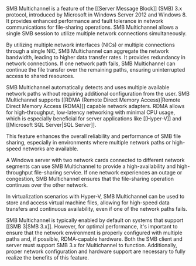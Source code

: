 SMB Multichannel is a feature of the [[Server Message Block]] (SMB) 3.x protocol, introduced by Microsoft in Windows Server 2012 and Windows 8. It provides enhanced performance and fault tolerance in network communications for file-sharing operations. SMB Multichannel allows a single SMB session to utilize multiple network connections simultaneously.

By utilizing multiple network interfaces (NICs) or multiple connections through a single NIC, SMB Multichannel can aggregate the network bandwidth, leading to higher data transfer rates. It provides redundancy in network connections. If one network path fails, SMB Multichannel can continue the file transfer over the remaining paths, ensuring uninterrupted access to shared resources.

SMB Multichannel automatically detects and uses multiple available network paths without requiring additional configuration from the user. SMB Multichannel supports [[RDMA (Remote Direct Memory Access)|Remote Direct Memory Access (RDMA)]] capable network adapters. RDMA allows for high-throughput, low-latency networking with minimal CPU usage, which is especially beneficial for server applications like [[Hyper-V]] and [[Microsoft SQL Server|SQL Server]].

This feature enhances the overall reliability and performance of SMB file sharing, especially in environments where multiple network paths or high-speed networks are available.

A Windows server with two network cards connected to different network segments can use SMB Multichannel to provide a high-availability and high-throughput file-sharing service. If one network experiences an outage or congestion, SMB Multichannel ensures that the file-sharing operation continues over the other network.

In virtualization scenarios with Hyper-V, SMB Multichannel can be used to store and access virtual machine files, allowing for high-speed data transfers and continuous availability, even if one of the network paths fails.

SMB Multichannel is typically enabled by default on systems that support [[SMB 3|SMB 3.x]]. However, for optimal performance, it's important to ensure that the network environment is properly configured with multiple paths and, if possible, RDMA-capable hardware. Both the SMB client and server must support SMB 3.x for Multichannel to function. Additionally, proper network configuration and hardware support are necessary to fully realize the benefits of this feature.

